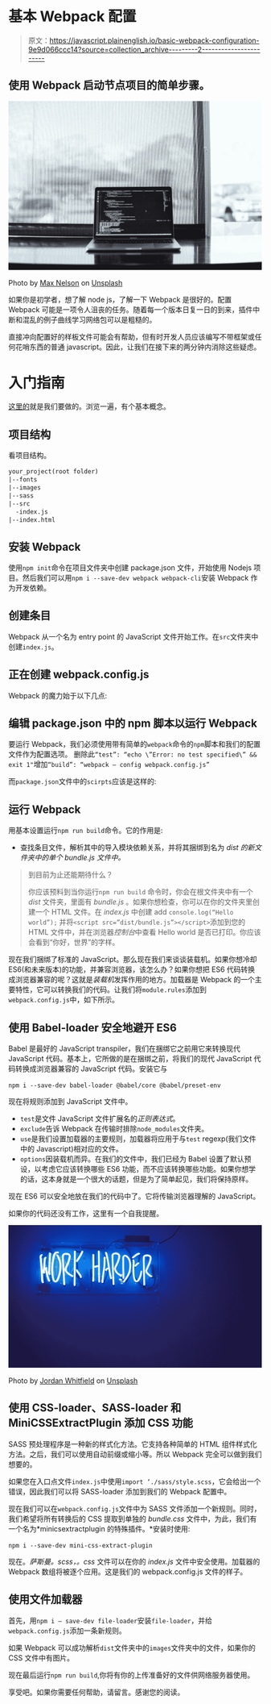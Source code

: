 # 基本 Webpack 配置

> 原文：<https://javascript.plainenglish.io/basic-webpack-configuration-9e9d066ccc14?source=collection_archive---------2----------------------->

## 使用 Webpack 启动节点项目的简单步骤。

![](img/7c185edd6ca0c08a04999774e6b2ceb2.png)

Photo by [Max Nelson](https://unsplash.com/@maxcodes?utm_source=medium&utm_medium=referral) on [Unsplash](https://unsplash.com?utm_source=medium&utm_medium=referral)

如果你是初学者，想了解 node js，了解一下 Webpack 是很好的。配置 Webpack 可能是一项令人沮丧的任务。随着每一个版本日复一日的到来，插件中断和混乱的例子曲线学习网络包可以是粗糙的。

直接冲向配置好的样板文件可能会有帮助，但有时开发人员应该编写不带框架或任何花哨东西的普通 javascript。因此，让我们在接下来的两分钟内消除这些疑虑。

# 入门指南

[这里的](https://github.com/chitru/webpack-basic-configuration)就是我们要做的。浏览一遍，有个基本概念。

## 项目结构

看项目结构。

```
your_project(root folder)
|--fonts
|--images
|--sass
|--src
  -index.js
|--index.html
```

## 安装 Webpack

使用`npm init`命令在项目文件夹中创建 package.json 文件，开始使用 Nodejs 项目。然后我们可以用`npm i --save-dev webpack webpack-cli`安装 Webpack 作为开发依赖。

## 创建条目

Webpack 从一个名为 entry point 的 JavaScript 文件开始工作。在`src`文件夹中创建`index.js`。

## 正在创建 webpack.config.js

Webpack 的魔力始于以下几点:

## 编辑 package.json 中的 npm 脚本以运行 Webpack

要运行 Webpack，我们必须使用带有简单的`webpack`命令的`npm`脚本和我们的配置文件作为配置选项。
删除此`“test”: “echo \”Error: no test specified\” && exit 1"`增加`“build”: “webpack — config webpack.config.js”`

而`package.json`文件中的`scirpts`应该是这样的:

## 运行 Webpack

用基本设置运行`npm run build`命令。它的作用是:

*   查找条目文件，解析其中的导入模块依赖关系，并将其捆绑到名为 *dist 的新文件夹中的单个 *bundle.js* 文件中。*

> 到目前为止还能期待什么？
> 
> 你应该预料到当你运行`npm run build` 命令时，你会在根文件夹中有一个 *dist* 文件夹，里面有 *bundle.js* 。如果你想检查，你可以在你的文件夹里创建一个 HTML 文件。在 *index.js* 中创建 add `console.log(“Hello world”);` 并将`<script src=”dist/bundle.js”></script>`添加到您的 HTML 文件中，并在浏览器*控制台*中查看 Hello world 是否已打印。你应该会看到“你好，世界”的字样。

现在我们捆绑了标准的 JavaScript。那么现在我们来谈谈装载机。如果你想冷却 ES6(和未来版本)的功能，并兼容浏览器，该怎么办？如果你想把 ES6 代码转换成浏览器兼容的呢？这就是*装载机*发挥作用的地方。加载器是 Webpack 的一个主要特性，它可以转换我们的代码。让我们将`module.rules`添加到`webpack.config.js`中，如下所示。

## 使用 Babel-loader 安全地避开 ES6

Babel 是最好的 JavaScript transpiler，我们在捆绑它之前用它来转换现代 JavaScript 代码。基本上，它所做的是在捆绑之前，将我们的现代 JavaScript 代码转换成浏览器兼容的 JavaScript 代码。安装它与

`npm i --save-dev babel-loader @babel/core @babel/preset-env`

现在将规则添加到 JavaScript 文件中。

*   `test`是文件 JavaScript 文件扩展名的*正则表达式*。
*   `exclude`告诉 Webpack 在传输时排除`node_modules`文件夹。
*   `use`是我们设置加载器的主要规则，加载器将应用于与`test` regexp(我们文件中的 Javascript)相对应的文件。
*   `options`因装载机而异。在我们的文件中，我们已经为 Babel 设置了默认预设，以考虑它应该转换哪些 ES6 功能，而不应该转换哪些功能。如果你想学的话，这本身就是一个很大的话题，但是为了简单起见，我们将保持原样。

现在 ES6 可以安全地放在我们的代码中了。它将传输浏览器理解的 JavaScript。

如果你的代码还没有工作，这里有一个自我提醒。

![](img/a535a63fb2c1ef322fa7042bfc8528f9.png)

Photo by [Jordan Whitfield](https://unsplash.com/@whitfieldjordan?utm_source=medium&utm_medium=referral) on [Unsplash](https://unsplash.com?utm_source=medium&utm_medium=referral)

## 使用 CSS-loader、SASS-loader 和 MiniCSSExtractPlugin 添加 CSS 功能

SASS 预处理程序是一种新的样式化方法。它支持各种简单的 HTML 组件样式化方法。之后，我们可以使用自动前缀或缩小等。所以 Webpack 完全可以做到我们想要的。

如果您在入口点文件`index.js`中使用`import ‘./sass/style.scss`，它会给出一个错误，因此我们可以将 SASS-loader 添加到我们的 Webpack 配置中。

现在我们可以在`webpack.config.js`文件中为 SASS 文件添加一个新规则。同时，我们希望将所有转换后的 CSS 提取到单独的 *bundle.css* 文件中，为此，我们有一个名为*minicsextractplugin 的特殊插件。*安装时使用:

`npm i --save-dev mini-css-extract-plugin`

现在。*萨斯曼。scss，。css* 文件可以在你的 *index.js* 文件中安全使用。加载器的 Webpack 数组将被逐个应用。这是我们的 webpack.config.js 文件的样子。

## 使用文件加载器

首先，用`npm i — save-dev file-loader`安装`file-loader`，并给`webpack.config.js`添加一条新规则。

如果 Webpack 可以成功解析`dist`文件夹中的`images`文件夹中的文件，如果你的 CSS 文件中有图片。

现在最后运行`npm run build`,你将有你的上传准备好的文件供网络服务器使用。

享受吧。如果你需要任何帮助，请留言。感谢您的阅读。